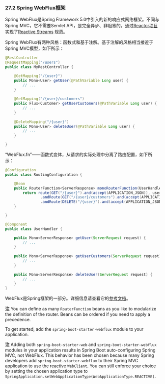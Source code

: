 ### 27.2 Spring WebFlux框架

Spring WebFlux是Spring Framework 5.0中引入的新的响应式网络框架。不同与Spring MVC，它不需要Servlet API，是完全异步、非阻塞的，通过[Reactor项目](https://projectreactor.io/)实现了[Reactive Streams](http://www.reactive-streams.org/) 规范。 

Spring WebFlux有两种风格：函数式和基于注解。基于注解的风格相当接近于Spring MVC模型，如下所示：
```java
@RestController
@RequestMapping("/users")
public class MyRestController {

	@GetMapping("/{user}")
	public Mono<User> getUser(@PathVariable Long user) {
		// ...
	}
	
	@GetMapping("/{user}/customers")
	public Flux<Customer> getUserCustomers(@PathVariable Long user) {
		// ...
	}
	
	@DeleteMapping("/{user}")
	public Mono<User> deleteUser(@PathVariable Long user) {
		// ...
	}

}
```
“WebFlux.fn”——函数式变体，从请求的实际处理中分离了路由配置，如下所示：
```java
@Configuration
public class RoutingConfiguration {

	@Bean
	public RouterFunction<ServerResponse> monoRouterFunction(UserHandler userHandler) {
		return route(GET("/{user}").and(accept(APPLICATION_JSON)), userHandler::getUser)
				.andRoute(GET("/{user}/customers").and(accept(APPLICATION_JSON)), userHandler::getUserCustomers)
				.andRoute(DELETE("/{user}").and(accept(APPLICATION_JSON)), userHandler::deleteUser);
	}

}

@Component
public class UserHandler {

	public Mono<ServerResponse> getUser(ServerRequest request) {
		// ...
	}
	
	public Mono<ServerResponse> getUserCustomers(ServerRequest request) {
		// ...
	}
	
	public Mono<ServerResponse> deleteUser(ServerRequest request) {
		// ...
	}
}
```
WebFlux是Spring框架的一部分。详细信息请查看它的[参考文档](https://docs.spring.io/spring/docs/5.0.4.RELEASE/spring-framework-reference/web-reactive.html#webflux-fn)。

**注** You can define as many `RouterFunction` beans as you like to modularize the definition of the router. Beans can be ordered if you need to apply a precedence.

To get started, add the `spring-boot-starter-webflux` module to your application.

**注** Adding both `spring-boot-starter-web` and `spring-boot-starter-webflux` modules in your application results in Spring Boot auto-configuring Spring MVC, not WebFlux. This behavior has been chosen because many Spring developers add `spring-boot-starter-webflux` to their Spring MVC application to use the reactive `WebClient`. You can still enforce your choice by setting the chosen application type to `SpringApplication.setWebApplicationType(WebApplicationType.REACTIVE)`.
